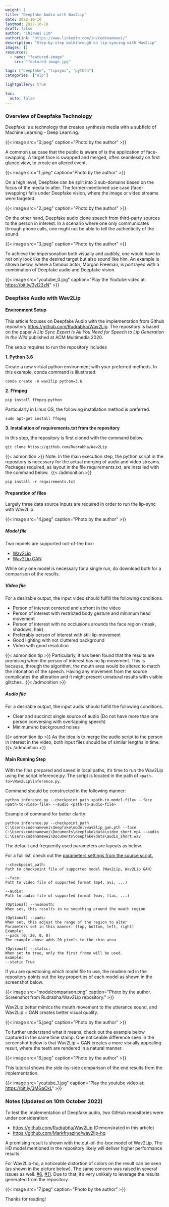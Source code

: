 ```yaml
---
weight: 1
title: "Deepfake Audio with Wav2Lip"
date: 2022-10-10
lastmod: 2022-10-10
draft: false
author: "Chiawei Lim"
authorLink: "https://www.linkedin.com/in/codenamewei/"
description: "Step-by-step walkthrough on lip-syncing with Wav2Lip"
images: []
resources:
  - name: "featured-image"
    src: "featured-image.jpg"

tags: ["deepfake", "lipsync", "python"]
categories: ["nlp"]

lightgallery: true

toc:
  auto: false
---
```


### Overview of Deepfake Technology

Deepfake is a technology that creates synthesis media with a subfield of Machine Learning - Deep Learning.

{{< image src="0.jpeg" caption="Photo by the author" >}}

A common use case that the public is aware of is the application of face-swapping. A target face is swapped and merged, often seamlessly on first glance view, to create an altered event.

{{< image src="1.jpeg" caption="Photo by the author" >}}

On a high level, Deepfake can be split into 3 sub-domains based on the focus of the media to alter. The former-mentioned use case (face-swapping) falls under Deepfake vision, where the image or video streams were targeted.

{{< image src="2.jpeg" caption="Photo by the author" >}}

On the other hand, Deepfake audio clone speech from third-party sources to the person in interest. In a scenario where one only communicates through phone calls, one might not be able to tell the authenticity of the sound.

{{< image src="3.jpeg" caption="Photo by the author" >}}

To achieve the impersonation both visually and audibly, one would have to not only look like the desired target but also sound like him. An example is shown below, where a famous actor, Morgan Freeman, is portrayed with a combination of Deepfake audio and Deepfake vision.

{{< image src="youtube_0.jpg" caption="Play the Youtube video at: https://bit.ly/3yI23zN" >}}

### Deepfake Audio with Wav2Lip

#### Environment Setup

This article focuses on Deepfake Audio with the implementation from Github repository https://github.com/Rudrabha/Wav2Lip. The repository is based on the paper _A Lip Sync Expert Is All You Need for Speech to Lip Generation In the Wild_ published at ACM Multimedia 2020.

The setup requires to run the repository includes

**1. Python 3.6**

Create a new virtual python environment with your preferred methods. In this example, conda command is illustrated.

```
conda create -n wav2lip python=3.6
```

**2. Ffmpeg**

```
pip install ffmpeg-python
```

Particularly in Linux OS, the following installation method is preferred.

```
sudo apt-get install ffmpeg
```

**3. Installation of requirements.txt from the repository**

In this step, the repository is first cloned with the command below.

```
git clone https://github.com/Rudrabha/Wav2Lip
```

{{< admonition >}} Note: In the main execution step, the python script in the repository is necessary for the actual merging of audio and video streams.
Packages required, as layout in the file requirements.txt, are installed with the command below.  {{< /admonition >}}

```
pip install -r requirements.txt
```

#### Preparation of files

Largely three data source inputs are required in order to run the lip-sync with Wav2Lip.

{{< image src="4.jpeg" caption="Photo by the author" >}}

##### Model file

Two models are supported out-of-the box:

- [Wav2Lip](https://iiitaphyd-my.sharepoint.com/:u:/g/personal/radrabha_m_research_iiit_ac_in/Eb3LEzbfuKlJiR600lQWRxgBIY27JZg80f7V9jtMfbNDaQ?e=TBFBVW)
- [Wav2Lip GAN](https://iiitaphyd-my.sharepoint.com/:u:/g/personal/radrabha_m_research_iiit_ac_in/Eb3LEzbfuKlJiR600lQWRxgBIY27JZg80f7V9jtMfbNDaQ?e=TBFBVW)

While only one model is necessary for a single run, do download both for a comparison of the results.

##### Video file

For a desirable output, the input video should fulfill the following conditions.

- Person of interest centered and upfront in the video
- Person of interest with restricted body gesture and minimum head movement
- Person of interest with no occlusions arounds the face region (mask, shadows, hair)
- Preferably person of interest with still lip-movement
- Good lighting with not cluttered background
- Video with good resolution

{{< admonition tip >}}
Particularly, it has been found that the results are promising when the person of interest has no lip movement. This is because, through the algorithm, the mouth area would be altered to match the intonation of the speech. Having any movement from the source complicates the alteration and it might present unnatural results with visible glitches.  {{< /admonition >}}

##### Audio file

For a desirable output, the input audio should fulfill the following conditions.

- Clear and succinct single source of audio (Do not have more than one person conversing with overlapping speech)
- Minimum/no background noises

{{< admonition tip >}}
As the idea is to merge the audio script to the person in interest in the video, both input files should be of similar lengths in time.  {{< /admonition >}}

#### Main Running Step

With the files prepared and saved in local paths, it’s time to run the Wav2Lip using the script inference.py. The script is located in the path of `<path-to>\Wav2Lip\inference.py`.

Command should be constructed in the following manner:

```
python inference.py --checkpoint_path <path-to-model-file> --face <path-to-video-file> --audio <path-to-audio-file>
```

Example of command for better clarity:

```
python inference.py --checkpoint_path C:\Users\codenamewei\deepfake\model\wav2lip_gan.pth --face C:\Users\codenamewei\Documents\deepfake\data\video_short.mp4 --audio C:\Users\codenamewei\Documents\deepfake\data\audio_short.wav
```

The default and frequently used parameters are layouts as below.

For a full list, check out the [parameters settings from the source script.](https://github.com/Rudrabha/Wav2Lip/blob/master/inference.py#L13-L51)

```
--checkpoint_path:
Path to checkpoint file of supported model (Wav2Lip, Wav2Lip GAN)

--face:
Path to video file of supported format (mp4, avi, ...)

--audio:
Path to audio file of supported format (wav, flac, ...)

(Optional) --nosmooth:
When set, this results in no smoothing around the mouth region

(Optional) --pads:
When set, this adjust the range of the region to alter
Parameters set in this manner: (top, bottom, left, right)
Example:
--pads [0, 20, 0, 0]
The example above adds 20 pixels to the chin area

(Optional) --static:
When set to true, only the first frame will be used.
Example:
--static True
```

If you are questioning which model file to use, the readme.md in the repository points out the key properties of each model as shown in the screenshot below.

{{< image src="modelcomparison.png" caption="Photo by the author. Screenshot from Rudrabha/Wav2Lip repository." >}}

Wav2Lip better mimics the mouth movement to the utterance sound, and Wav2Lip + GAN creates better visual quality.

{{< image src="5.jpeg" caption="Photo by the author" >}}

To further understand what it means, check out the example below captured in the same time stamp. One noticeable difference seen in the screenshot below is that Wav2Lip + GAN creates a more visually appealing result, where the teeth are rendered in a natural manner.

{{< image src="6.jpeg" caption="Photo by the author" >}}

This tutorial shows the side-by-side comparison of the end results from the implementation.

{{< image src="youtube_1.jpg" caption="Play the youtube video at: https://bit.ly/3MGaCkL" >}}

### Notes (Updated on 10th October 2022)

To test the implementation of Deepfake audio, two GitHub repositories were under consideration:

- https://github.com/Rudrabha/Wav2Lip (Demonstrated in this article)
- https://github.com/Markfryazino/wav2lip-hq

A promising result is shown with the out-of-the-box model of Wav2Lip. The HD model mentioned in the repository likely will deliver higher performance results.

For Wav2Lip-hq, a noticeable distortion of colors on the result can be seen (as shown in the picture below). The same concern was raised in several issues as well. [#6](https://github.com/Markfryazino/wav2lip-hq/issues/6), [#11](https://github.com/Markfryazino/wav2lip-hq/issues/11). Due to that, it’s very unlikely to leverage the results generated from the repository.

{{< image src="7.jpeg" caption="Photo by the author" >}}

Thanks for reading!

